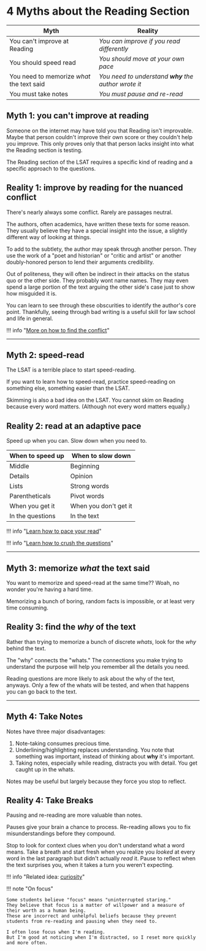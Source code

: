 # 4 Myths about the Reading Section

Myth | **Reality**
-- | --
You can't improve at Reading | *You can improve if you read differently*
You should speed read | *You should move at your own pace*
You need to memorize *what* the text said | *You need to understand **why** the author wrote it*
You must take notes | *You must pause and re-read*

## Myth 1: you can't improve at reading

Someone on the internet may have told you that Reading isn't improvable. Maybe that person couldn't improve their own score or they couldn't help you improve. This only proves only that that person lacks insight into what the Reading section is testing.

The Reading section of the LSAT requires a specific kind of reading and a specific approach to the questions.

## Reality 1: improve by reading for the nuanced conflict

There's nearly always some conflict.
Rarely are passages neutral.

The authors, often academics, have written these texts for some reason.
They usually believe they have a special insight into the issue, a slightly different way of looking at things.

To add to the subtlety, the author may speak through another person.
They use the work of a "poet and historian" or "critic and artist" or another doubly-honored person to lend their arguments credibility.

Out of politeness, they will often be indirect in their attacks on the status quo or the other side.
They probably wont name names.
They may even spend a large portion of the text arguing the other side's case just to show how misguided it is.

You can learn to see through these obscurities to identify the author's core point.
Thankfully, seeing through bad writing is a useful skill for law school and life in general.

!!! info "[More on how to find the conflict][conflict]"

***

## Myth 2: speed-read

The LSAT is a terrible place to start speed-reading.

If you want to learn how to speed-read, practice speed-reading on something else, something easier than the LSAT.

Skimming is also a bad idea on the LSAT. You cannot skim on Reading because every word matters. (Although not every word matters equally.)

## Reality 2: read at an adaptive pace

Speed up when you can. Slow down when you need to.

When to speed up | When to slow down
-- | --
Middle | Beginning
Details | Opinion
Lists |  Strong words
Parentheticals | Pivot words
When you get it | When you don't get it
In the questions | In the text

!!! info "[Learn how to pace your read][pace]"

!!! info "[Learn how to crush the questions][crush]"

***

## Myth 3: memorize *what* the text said

You want to memorize and speed-read at the same time??
Woah, no wonder you're having a hard time.

Memorizing a bunch of boring, random facts is impossible, or at least very time consuming.

## Reality 3: find the *why* of the text

Rather than trying to memorize a bunch of discrete *whats*, look for the *why* behind the text.

The "why" connects the "whats."
The connections you make trying to understand the purpose will help you remember all the details you need.

Reading questions are more likely to ask about the why of the text, anyways.
Only a few of the whats will be tested, and when that happens you can go back to the text.

***

## Myth 4: Take Notes

Notes have three major disadvantages:

1. Note-taking consumes precious time.
1. Underlining/highlighting replaces understanding. You note that something was important, instead of thinking about **why** it's important.
1. Taking notes, especially while reading, distracts you with detail. You get caught up in the whats.

Notes may be useful but largely because they force you stop to reflect.

## Reality 4: Take Breaks

Pausing and re-reading are more valuable than notes.

Pauses give your brain a chance to process.
Re-reading allows you to fix misunderstandings before they compound.

Stop to look for context clues when you don't understand what a word means.
Take a breath and start fresh when you realize you *looked* at every word in the last paragraph but didn't actually *read* it.
Pause to reflect when the text surprises you, when it takes a turn you weren't expecting.

!!! info "Related idea: [curiosity]"

!!! note "On focus"

    Some students believe "focus" means "uninterrupted staring."
    They believe that focus is a matter of willpower and a measure of their worth as a human being.
    These are incorrect and unhelpful beliefs because they prevent students from re-reading and pausing when they need to.

    I often lose focus when I'm reading.
    But I'm good at noticing when I'm distracted, so I reset more quickly and more often.

[conflict]: conflict.html
[pace]: pace.html
[crush]: crush.html
[curiosity]: ../how-to-study/curious.md

